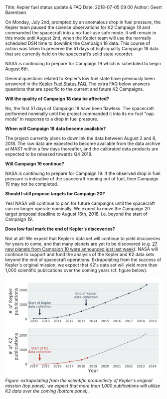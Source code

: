 Title: Kepler fuel status update & FAQ
Date: 2018-07-05 09:00
Author: Geert Barentsen

On Monday, July 2nd, prompted by an anomalous drop in fuel pressure,
the Kepler team paused the science observations for K2 Campaign 18
and commanded the spacecraft into a no-fuel-use safe mode.
It will remain in this mode until August 2nd,
when the Kepler team will use the normally scheduled DSN time to downlink the Campaign 18 data.
This course of action was taken to preserve the 51 days of high-quality Campaign 18 data
that are currently held on the spacecraft’s solid state recorder.

NASA is continuing to prepare for Campaign 19 which is scheduled to begin August 6th.

General questions related to Kepler’s low fuel state have previously been answered
in the [Kepler Fuel Status FAQ](https://www.nasa.gov/kepler/fuel-status-faq).
The extra FAQ below answers questions that are specific to the current and future K2 Campaigns.


**Will the quality of Campaign 18 data be affected?**

No, the first 51 days of Campaign 18 have been flawless.
The spacecraft performed nominally until the project commanded it
into its no-fuel "nap mode" in response to a drop in fuel pressure.

**When will Campaign 18 data become available?**

The project currently plans to downlink the data between August 2 and 6, 2018.
The raw data are expected to become available from the data archive at MAST
within a few days thereafter,
and the calibrated data products are expected to be released towards Q4 2018.

**Will Campaign 19 continue?**

NASA is continuing to prepare for Campaign 19.
If the observed drop in fuel pressure is indicative of the spacecraft running out of fuel,
then Campaign 19 may not be completed.

**Should I still propose targets for Campaign 20?**

Yes! NASA will continue to plan for future campaigns until the spacecraft can no longer operate nominally.
We expect to move the Campaign 20 target proposal deadline to August 16th, 2018,
i.e. beyond the start of Campaign 19.

**Does low fuel mark the end of Kepler’s discoveries?**

Not at all!
We expect that Kepler’s data set will continue to yield discoveries for years to come,
and that many planets are yet to be discovered
(e.g. <a href="https://arxiv.org/abs/1806.11504">27 new planets from Campaign 10 were announced just last week</a>).
NASA will continue to support and fund the analysis of the Kepler and K2 data sets
beyond the end of spacecraft operations.
Extrapolating from the success of Kepler's original mission,
we expect that K2's data set will yield more than 1,000 scientific publications over the coming years
(cf. figure below).

<p style="max-width: 600px;">
<img src="images/news/k2-publications-prediction-20180705.png">
<br>
<i>
Figure: extrapolating from the scientific productivity of Kepler's original mission (top panel), we expect that more than 1,000 publications will utilize K2 data over the coming (bottom panel).
</i>
</p>